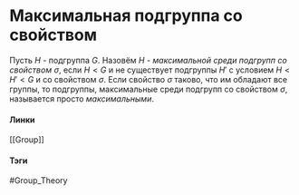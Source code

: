 # Максимальная подгруппа со свойством
Пусть $H$ - подгруппа $G$. Назовём $H$ - *максимальной среди подгрупп со свойством* $\sigma$, если $H<G$ и не существует подгруппы $H'$ с условием $H<H'<G$ и со свойством $\sigma$.
Если свойство $\sigma$ таково, что им обладают все группы, то подгруппы, максимальные среди подгрупп со свойством $\sigma$, называется просто *максимальными*.

#### Линки 
[[Group]]
#### Тэги 
 #Group_Theory 


